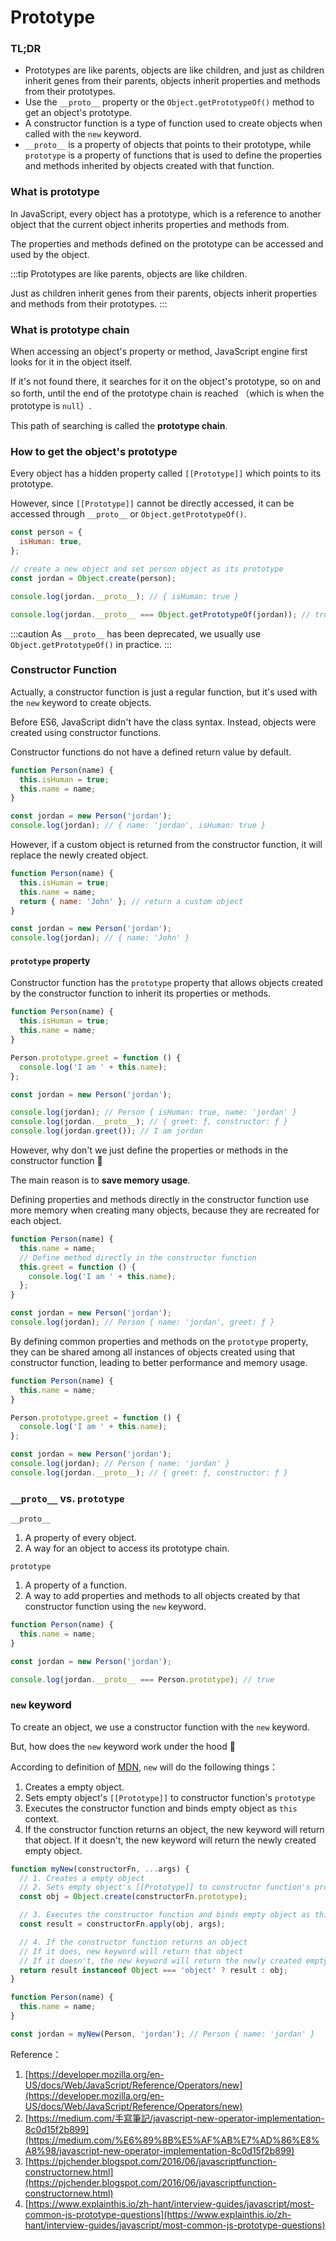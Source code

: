 # Prototype

### TL;DR

- Prototypes are like parents, objects are like children, and just as children inherit genes from their parents, objects inherit properties and methods from their prototypes.
- Use the `__proto__` property or the `Object.getPrototypeOf()` method to get an object's prototype.
- A constructor function is a type of function used to create objects when called with the `new` keyword.
- `__proto__` is a property of objects that points to their prototype, while `prototype` is a property of functions that is used to define the properties and methods inherited by objects created with that function.

### What is prototype

In JavaScript, every object has a prototype, which is a reference to another object that the current object inherits properties and methods from.

The properties and methods defined on the prototype can be accessed and used by the object.

:::tip
Prototypes are like parents, objects are like children.

Just as children inherit genes from their parents, objects inherit properties and methods from their prototypes.
:::

### What is prototype chain

When accessing an object's property or method, JavaScript engine first looks for it in the object itself.

If it's not found there, it searches for it on the object's prototype, so on and so forth, until the end of the prototype chain is reached （which is when the prototype is `null`）.

This path of searching is called the **prototype chain**.

### How to get the object's prototype

Every object has a hidden property called `[[Prototype]]` which points to its prototype.

However, since `[[Prototype]]` cannot be directly accessed, it can be accessed through `__proto__` or `Object.getPrototypeOf()`.

```jsx
const person = {
  isHuman: true,
};

// create a new object and set person object as its prototype
const jordan = Object.create(person);

console.log(jordan.__proto__); // { isHuman: true }

console.log(jordan.__proto__ === Object.getPrototypeOf(jordan)); // true
```

:::caution
As `__proto__` has been deprecated, we usually use `Object.getPrototypeOf()` in practice.
:::

### Constructor Function

Actually, a constructor function is just a regular function, but it's used with the `new` keyword to create objects.

Before ES6, JavaScript didn't have the class syntax. Instead, objects were created using constructor functions.

Constructor functions do not have a defined return value by default.

```jsx
function Person(name) {
  this.isHuman = true;
  this.name = name;
}

const jordan = new Person('jordan');
console.log(jordan); // { name: 'jordan', isHuman: true }
```

However, if a custom object is returned from the constructor function, it will replace the newly created object.

```jsx
function Person(name) {
  this.isHuman = true;
  this.name = name;
  return { name: 'John' }; // return a custom object
}

const jordan = new Person('jordan');
console.log(jordan); // { name: 'John' }
```

#### `prototype` property

Constructor function has the `prototype` property that allows objects created by the constructor function to inherit its properties or methods.

```jsx
function Person(name) {
  this.isHuman = true;
  this.name = name;
}

Person.prototype.greet = function () {
  console.log('I am ' + this.name);
};

const jordan = new Person('jordan');

console.log(jordan); // Person { isHuman: true, name: 'jordan' }
console.log(jordan.__proto__); // { greet: ƒ, constructor: ƒ }
console.log(jordan.greet()); // I am jordan
```

However, why don't we just define the properties or methods in the constructor function 🤔

The main reason is to **save memory usage**.

Defining properties and methods directly in the constructor function use more memory when creating many objects, because they are recreated for each object.

```jsx
function Person(name) {
  this.name = name;
  // Define method directly in the constructor function
  this.greet = function () {
    console.log('I am ' + this.name);
  };
}

const jordan = new Person('jordan');
console.log(jordan); // Person { name: 'jordan', greet: ƒ }
```

By defining common properties and methods on the `prototype` property, they can be shared among all instances of objects created using that constructor function, leading to better performance and memory usage.

```jsx
function Person(name) {
  this.name = name;
}

Person.prototype.greet = function () {
  console.log('I am ' + this.name);
};

const jordan = new Person('jordan');
console.log(jordan); // Person { name: 'jordan' }
console.log(jordan.__proto__); // { greet: ƒ, constructor: ƒ }
```

### `__proto__` vs. `prototype`

`__proto__`

1. A property of every object.
2. A way for an object to access its prototype chain.

`prototype`

1. A property of a function.
2. A way to add properties and methods to all objects created by that constructor function using the `new` keyword.

```jsx
function Person(name) {
  this.name = name;
}

const jordan = new Person('jordan');

console.log(jordan.__proto__ === Person.prototype); // true
```

### `new` keyword

To create an object, we use a constructor function with the `new` keyword.

But, how does the `new` keyword work under the hood 🤔

According to definition of [MDN](https://developer.mozilla.org/en-US/docs/Web/JavaScript/Reference/Operators/new), `new` will do the following things：

1. Creates a empty object.
2. Sets empty object's `[[Prototype]]` to constructor function's `prototype`
3. Executes the constructor function and binds empty object as `this` context.
4. If the constructor function returns an object, the new keyword will return that object. If it doesn't, the new keyword will return the newly created empty object.

```jsx
function myNew(constructorFn, ...args) {
  // 1. Creates a empty object
  // 2. Sets empty object's [[Prototype]] to constructor function's prototype
  const obj = Object.create(constructorFn.prototype);

  // 3. Executes the constructor function and binds empty object as this context
  const result = constructorFn.apply(obj, args);

  // 4. If the constructor function returns an object
  // If it does, new keyword will return that object
  // If it doesn't, the new keyword will return the newly created empty object.
  return result instanceof Object === 'object' ? result : obj;
}

function Person(name) {
  this.name = name;
}

const jordan = myNew(Person, 'jordan'); // Person { name: 'jordan' }
```

Reference：

1. [https://developer.mozilla.org/en-US/docs/Web/JavaScript/Reference/Operators/new](https://developer.mozilla.org/en-US/docs/Web/JavaScript/Reference/Operators/new)
2. [https://medium.com/手寫筆記/javascript-new-operator-implementation-8c0d15f2b899](https://medium.com/%E6%89%8B%E5%AF%AB%E7%AD%86%E8%A8%98/javascript-new-operator-implementation-8c0d15f2b899)
3. [https://pjchender.blogspot.com/2016/06/javascriptfunction-constructornew.html](https://pjchender.blogspot.com/2016/06/javascriptfunction-constructornew.html)
4. [https://www.explainthis.io/zh-hant/interview-guides/javascript/most-common-js-prototype-questions](https://www.explainthis.io/zh-hant/interview-guides/javascript/most-common-js-prototype-questions)
